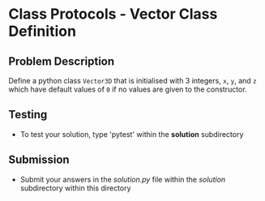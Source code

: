 # Class Protocols - Vector Class Definition

## Problem Description
Define a python class `Vector3D` that is initialised with 3 integers, `x`, `y`, and `z` which have default values of `0` if no values are given to the constructor.


## Testing
* To test your solution, type 'pytest' within the **solution** subdirectory

## Submission
* Submit your answers in the *solution.py* file within the *solution* subdirectory within this directory